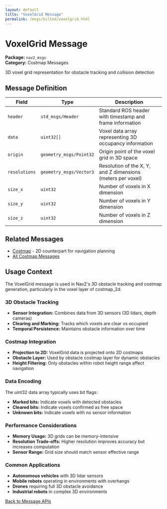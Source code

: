 ```yaml
---
layout: default
title: "VoxelGrid Message"
permalink: /msgs/kilted/voxelgrid.html
---
```


# VoxelGrid Message

**Package:** `nav2_msgs`  
**Category:** Costmap Messages

3D voxel grid representation for obstacle tracking and collision detection

## Message Definition

| Field | Type | Description |
|-------|------|-------------|
| `header` | `std_msgs/Header` | Standard ROS header with timestamp and frame information |
| `data` | `uint32[]` | Voxel data array representing 3D occupancy information |
| `origin` | `geometry_msgs/Point32` | Origin point of the voxel grid in 3D space |
| `resolutions` | `geometry_msgs/Vector3` | Resolution of the X, Y, and Z dimensions (meters per voxel) |
| `size_x` | `uint32` | Number of voxels in X dimension |
| `size_y` | `uint32` | Number of voxels in Y dimension |
| `size_z` | `uint32` | Number of voxels in Z dimension |

## Related Messages

- [Costmap](/msgs/kilted/costmap.html) - 2D counterpart for navigation planning
- [All Costmap Messages](/msgs/kilted/index.html#costmap-messages)

## Usage Context

The VoxelGrid message is used in Nav2's 3D obstacle tracking and costmap generation, particularly in the voxel layer of costmap_2d.

### 3D Obstacle Tracking
- **Sensor Integration:** Combines data from 3D sensors (3D lidars, depth cameras)
- **Clearing and Marking:** Tracks which voxels are clear vs occupied
- **Temporal Persistence:** Maintains obstacle information over time

### Costmap Integration
- **Projection to 2D:** VoxelGrid data is projected onto 2D costmaps
- **Obstacle Layer:** Used by obstacle costmap layer for dynamic obstacles
- **Height Filtering:** Only obstacles within robot height range affect navigation

### Data Encoding
The uint32 data array typically uses bit flags:
- **Marked bits:** Indicate voxels with detected obstacles
- **Cleared bits:** Indicate voxels confirmed as free space
- **Unknown bits:** Indicate voxels with no sensor information

### Performance Considerations
- **Memory Usage:** 3D grids can be memory-intensive
- **Resolution Trade-offs:** Higher resolution improves accuracy but increases computation
- **Sensor Range:** Grid size should match sensor effective range

### Common Applications
- **Autonomous vehicles** with 3D lidar sensors
- **Mobile robots** operating in environments with overhangs
- **Drones** requiring full 3D obstacle avoidance
- **Industrial robots** in complex 3D environments

[Back to Message APIs](/msgs/kilted/)
